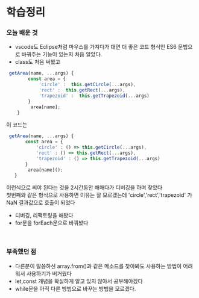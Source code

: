 
# 학습정리  


### 오늘 배운 것
 + vscode도 Eclipse처럼 마우스를 가져다가 대면 더 좋은 코드 형식인 ES6 문법으로 바꿔주는 기능이 있는지 처음 알았다.
 + class도 처음 써봤고
```javascript
 getArea(name, ...args) {
        const area = {
            'circle' :  this.getCircle(...args),
            'rect' :  this.getRect(...args),
            'trapezoid' :  this.getTrapezoid(...args)
        }
         area[name];
    }
```
  이 코드는

 ```javascript
  getArea(name, ...args) {
        const area = {
            'circle' : () => this.getCircle(...args),
            'rect' : () => this.getRect(...args),
            'trapezoid' : () => this.getTrapezoid(...args)
        }
         area[name]();
    }
 ```
이런식으로 써야 된다는 것을 2시간동안 해매다가 디버깅을 하며 찾았다 <br>
첫번째와 같은 형식으로 사용하면 이유는 잘 모르겠는데 'circle','rect','trapezoid' 가 NaN 결과값으로 호출이 되었다 
<br>
 + 디버깅, 리팩토링을 해봤다
 + for문을 forEach문으로 바꿔봤다
 

 
<br>

### 부족했던 점
 + 다른분이 말씀하신 array.from()과 같은 메소드를 찾아봐도
 사용하는 방법이 어려워서 사용하기가 버거웠다
 + let,const 개념을 확실하게 알고 있지 않아서 공부해야겠다
 + while문을 아직 다른 방법으로 바꾸는 방법을 모르겠다.
 

